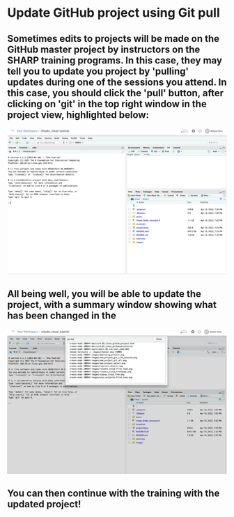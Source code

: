 # Update GitHub project using Git pull

## Sometimes edits to projects will be made on the GitHub master project by instructors on the SHARP training programs. In this case, they may tell you to update you project by 'pulling' updates during one of the sessions you attend. In this case, you should click the 'pull' button, after clicking on 'git' in the top right window in the project view, highlighted below: 

![image](../images/git_pull_main_screen.png)

## All being well, you will be able to update the project, with a summary window showing what has been changed in the 

![image](../images/git_pull_updates_summary.png)

## You can then continue with the training with the updated project!
